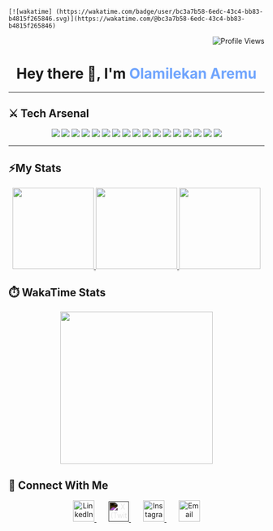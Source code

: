 <!-- Profile Views Badge -->
<p>



    [![wakatime] (https://wakatime.com/badge/user/bc3a7b58-6edc-43c4-bb83-b4815f265846.svg)](https://wakatime.com/@bc3a7b58-6edc-43c4-bb83-b4815f265846)
  
<p align="right">
  <img src="https://komarev.com/ghpvc/?username=sagittaerys&label=👁️‍🗨️+Profile+Views&color=blueviolet&style=for-the-badge" alt="Profile Views" />
</p>

</p>

<!-- Hero Section -->
<h1 align="center">Hey there 👋, I'm <span style="color:#70a5fd;">Olamilekan Aremu</span></h1>


---

## ⚔️ Tech Arsenal

<p align="center">
  <img src="https://img.shields.io/badge/JavaScript-1a1b27?style=for-the-badge&logo=javascript&logoColor=f7df1e" />
  <img src="https://img.shields.io/badge/TypeScript-1a1b27?style=for-the-badge&logo=typescript&logoColor=3178c6" />
  <img src="https://img.shields.io/badge/React-1a1b27?style=for-the-badge&logo=react&logoColor=61dafb" />
  <img src="https://img.shields.io/badge/Next.js-1a1b27?style=for-the-badge&logo=next.js&logoColor=ffffff" />
  <img src="https://img.shields.io/badge/Redux-1a1b27?style=for-the-badge&logo=redux&logoColor=764abc" />
  <img src="https://img.shields.io/badge/Vite-1a1b27?style=for-the-badge&logo=vite&logoColor=ffb300" />
  <img src="https://img.shields.io/badge/TailwindCSS-1a1b27?style=for-the-badge&logo=tailwindcss&logoColor=38bdf8" />
  <img src="https://img.shields.io/badge/Bootstrap-1a1b27?style=for-the-badge&logo=bootstrap&logoColor=7952b3" />
  <img src="https://img.shields.io/badge/HTML5-1a1b27?style=for-the-badge&logo=html5&logoColor=e34f26" />
  <img src="https://img.shields.io/badge/CSS3-1a1b27?style=for-the-badge&logo=css3&logoColor=1572b6" />
  <img src="https://img.shields.io/badge/Node.js-1a1b27?style=for-the-badge&logo=node.js&logoColor=339933" />
  <img src="https://img.shields.io/badge/Express-1a1b27?style=for-the-badge&logo=express&logoColor=ffffff" />
  <img src="https://img.shields.io/badge/MongoDB-1a1b27?style=for-the-badge&logo=mongodb&logoColor=47a248" />
  <img src="https://img.shields.io/badge/Git-1a1b27?style=for-the-badge&logo=git&logoColor=f05032" />
  <img src="https://img.shields.io/badge/Figma-1a1b27?style=for-the-badge&logo=figma&logoColor=f24e1e" />
  <img src="https://img.shields.io/badge/Vue-1a1b27?style=for-the-badge&logo=vue.js&logoColor=4FC08D" />
  <img src="https://img.shields.io/badge/Twig-1a1b27?style=for-the-badge&logo=twig&logoColor=ffffff" />
</p>


---

## ⚡My Stats

<p align="center">
  <a href="https://github.com/Sagittaerys">
    <img height="160em" src="https://github-readme-stats.vercel.app/api?username=sagittaerys&show_icons=true&theme=tokyonight&hide_border=true&count_private=true" />
    <img height="160em" src="https://github-readme-streak-stats.herokuapp.com?user=Sagittaerys&theme=tokyonight&hide_border=true" />
    <img height="160em" src="https://github-readme-stats.vercel.app/api/top-langs/?username=sagittaerys&layout=compact&theme=tokyonight&hide_border=true" />
  </a>
</p>



## ⏱️ WakaTime Stats

<p align="center">
  <a href="https://wakatime.com/@sagittaerys">
    <img src="https://github-readme-stats.vercel.app/api/wakatime?username=sagittaerys&theme=tokyonight&hide_border=true" height="300" />
  </a>
</p>


## 🤝 Connect With Me

<p align="center">
  <a href="https://www.linkedin.com/in/olamilekan-aremu-a15651236/" target="_blank" style="margin: 0 12px;">
    <img src="https://skillicons.dev/icons?i=linkedin" height="42" alt="LinkedIn" />
  </a>
  <a href="https://x.com/sagittaric" target="_blank" style="margin: 0 12px;">
    <img src="https://cdn.jsdelivr.net/gh/simple-icons/simple-icons/icons/x.svg" height="40" width="40" alt="X (Twitter)" style="filter: invert(100%);" />
  </a>
  <a href="https://instagram.com/sagittaerys_" target="_blank" style="margin: 0 12px;">
    <img src="https://skillicons.dev/icons?i=instagram" height="42" alt="Instagram" />
  </a>
  <a href="mailto:olamilekanaremu.dev@gmail.com" target="_blank" style="margin: 0 12px;">
    <img src="https://skillicons.dev/icons?i=gmail" height="42" alt="Email" />
  </a>
</p>



